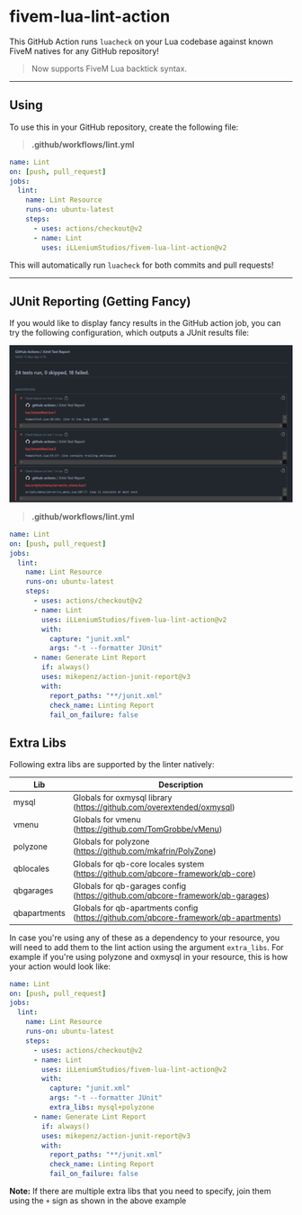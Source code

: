 # fivem-lua-lint-action

This GitHub Action runs `luacheck` on your Lua codebase against known FiveM natives for any GitHub repository!

> Now supports FiveM Lua backtick syntax.

---

## Using

To use this in your GitHub repository, create the following file:

> **.github/workflows/lint.yml**

```yml
name: Lint
on: [push, pull_request]
jobs:
  lint:
    name: Lint Resource
    runs-on: ubuntu-latest
    steps:
      - uses: actions/checkout@v2
      - name: Lint
        uses: iLLeniumStudios/fivem-lua-lint-action@v2
```

This will automatically run `luacheck` for both commits and pull requests!

---

## JUnit Reporting (Getting Fancy)

If you would like to display fancy results in the GitHub action job, you can try the following configuration,
which outputs a JUnit results file:

![Fancy JUnit Reporting in GitHub Actions Example](.github/docs/fancy_example.png)

> **.github/workflows/lint.yml**

```yml
name: Lint
on: [push, pull_request]
jobs:
  lint:
    name: Lint Resource
    runs-on: ubuntu-latest
    steps:
      - uses: actions/checkout@v2
      - name: Lint
        uses: iLLeniumStudios/fivem-lua-lint-action@v2
        with:
          capture: "junit.xml"
          args: "-t --formatter JUnit"
      - name: Generate Lint Report
        if: always()
        uses: mikepenz/action-junit-report@v3
        with:
          report_paths: "**/junit.xml"
          check_name: Linting Report
          fail_on_failure: false

```

## Extra Libs

Following extra libs are supported by the linter natively:

| Lib          | Description                                                                          |
|--------------|--------------------------------------------------------------------------------------|
| mysql        | Globals for oxmysql library (https://github.com/overextended/oxmysql)                |
| vmenu        | Globals for vmenu (https://github.com/TomGrobbe/vMenu)                               |
| polyzone     | Globals for polyzone (https://github.com/mkafrin/PolyZone)                           |
| qblocales    | Globals for qb-core locales system (https://github.com/qbcore-framework/qb-core)     |
| qbgarages    | Globals for qb-garages config (https://github.com/qbcore-framework/qb-garages)       |
| qbapartments | Globals for qb-apartments config (https://github.com/qbcore-framework/qb-apartments) |

In case you're using any of these as a dependency to your resource, you will need to add them to the lint action using the argument `extra_libs`.
For example if you're using polyzone and oxmysql in your resource, this is how your action would look like:

```yaml
name: Lint
on: [push, pull_request]
jobs:
  lint:
    name: Lint Resource
    runs-on: ubuntu-latest
    steps:
      - uses: actions/checkout@v2
      - name: Lint
        uses: iLLeniumStudios/fivem-lua-lint-action@v2
        with:
          capture: "junit.xml"
          args: "-t --formatter JUnit"
          extra_libs: mysql+polyzone
      - name: Generate Lint Report
        if: always()
        uses: mikepenz/action-junit-report@v3
        with:
          report_paths: "**/junit.xml"
          check_name: Linting Report
          fail_on_failure: false
```

**Note:** If there are multiple extra libs that you need to specify, join them using the `+` sign as shown in the above example
